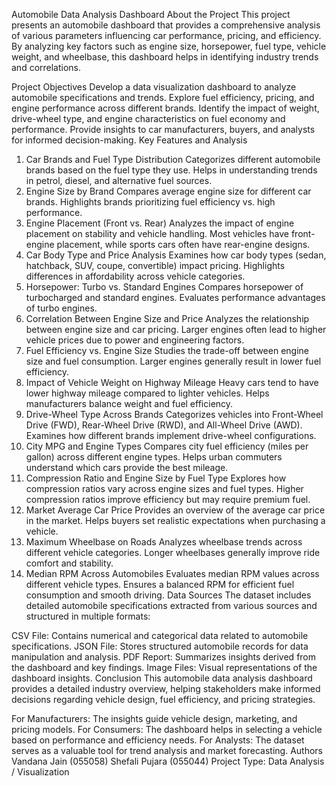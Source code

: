 Automobile Data Analysis Dashboard
About the Project
This project presents an automobile dashboard that provides a comprehensive analysis of various parameters influencing car performance, pricing, and efficiency. By analyzing key factors such as engine size, horsepower, fuel type, vehicle weight, and wheelbase, this dashboard helps in identifying industry trends and correlations.

Project Objectives
Develop a data visualization dashboard to analyze automobile specifications and trends.
Explore fuel efficiency, pricing, and engine performance across different brands.
Identify the impact of weight, drive-wheel type, and engine characteristics on fuel economy and performance.
Provide insights to car manufacturers, buyers, and analysts for informed decision-making.
Key Features and Analysis
1. Car Brands and Fuel Type Distribution
Categorizes different automobile brands based on the fuel type they use.
Helps in understanding trends in petrol, diesel, and alternative fuel sources.
2. Engine Size by Brand
Compares average engine size for different car brands.
Highlights brands prioritizing fuel efficiency vs. high performance.
3. Engine Placement (Front vs. Rear)
Analyzes the impact of engine placement on stability and vehicle handling.
Most vehicles have front-engine placement, while sports cars often have rear-engine designs.
4. Car Body Type and Price Analysis
Examines how car body types (sedan, hatchback, SUV, coupe, convertible) impact pricing.
Highlights differences in affordability across vehicle categories.
5. Horsepower: Turbo vs. Standard Engines
Compares horsepower of turbocharged and standard engines.
Evaluates performance advantages of turbo engines.
6. Correlation Between Engine Size and Price
Analyzes the relationship between engine size and car pricing.
Larger engines often lead to higher vehicle prices due to power and engineering factors.
7. Fuel Efficiency vs. Engine Size
Studies the trade-off between engine size and fuel consumption.
Larger engines generally result in lower fuel efficiency.
8. Impact of Vehicle Weight on Highway Mileage
Heavy cars tend to have lower highway mileage compared to lighter vehicles.
Helps manufacturers balance weight and fuel efficiency.
9. Drive-Wheel Type Across Brands
Categorizes vehicles into Front-Wheel Drive (FWD), Rear-Wheel Drive (RWD), and All-Wheel Drive (AWD).
Examines how different brands implement drive-wheel configurations.
10. City MPG and Engine Types
Compares city fuel efficiency (miles per gallon) across different engine types.
Helps urban commuters understand which cars provide the best mileage.
11. Compression Ratio and Engine Size by Fuel Type
Explores how compression ratios vary across engine sizes and fuel types.
Higher compression ratios improve efficiency but may require premium fuel.
12. Market Average Car Price
Provides an overview of the average car price in the market.
Helps buyers set realistic expectations when purchasing a vehicle.
13. Maximum Wheelbase on Roads
Analyzes wheelbase trends across different vehicle categories.
Longer wheelbases generally improve ride comfort and stability.
14. Median RPM Across Automobiles
Evaluates median RPM values across different vehicle types.
Ensures a balanced RPM for efficient fuel consumption and smooth driving.
Data Sources
The dataset includes detailed automobile specifications extracted from various sources and structured in multiple formats:

CSV File: Contains numerical and categorical data related to automobile specifications.
JSON File: Stores structured automobile records for data manipulation and analysis.
PDF Report: Summarizes insights derived from the dashboard and key findings.
Image Files: Visual representations of the dashboard insights.
Conclusion
This automobile data analysis dashboard provides a detailed industry overview, helping stakeholders make informed decisions regarding vehicle design, fuel efficiency, and pricing strategies.

For Manufacturers: The insights guide vehicle design, marketing, and pricing models.
For Consumers: The dashboard helps in selecting a vehicle based on performance and efficiency needs.
For Analysts: The dataset serves as a valuable tool for trend analysis and market forecasting.
Authors
Vandana Jain (055058)
Shefali Pujara (055044)
Project Type: Data Analysis / Visualization
